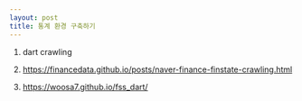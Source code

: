 ```yaml
---
layout: post
title: 통계 환경 구축하기
---
```

1. dart crawling

2. https://financedata.github.io/posts/naver-finance-finstate-crawling.html

3. https://woosa7.github.io/fss_dart/
